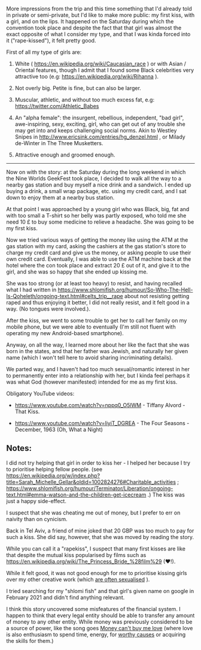 More impressions from the trip and this time something that I'd already told in private or semi-private, but I'd like to make more public: my first kiss, with a girl, and on the lips. It happened on the Saturday during which the convention took place and despite the fact that that girl was almost the exact opposite of what I consider my type, and that I was kinda forced into it ("rape-kissed"), it felt pretty good.

First  of all my type of girls are:

1. White ( https://en.wikipedia.org/wiki/Caucasian_race ) or with Asian / Oriental features, though I admit that I found some Black celebrities very attractive too (e.g:  https://en.wikipedia.org/wiki/Rihanna ).

2. Not overly big. Petite is fine, but can also be larger.

3. Muscular, athletic, and without too much excess fat, e.g: https://twitter.com/Athletic_Babes

4. An "alpha female": the insurgent, rebellious, independent, "bad girl", awe-inspiring, sexy, exciting, girl, who can get out of any trouble she may get into and keeps challenging social norms. Akin to Westley Snipes in http://www.ericsink.com/entries/hg_denzel.html , or Milady de-Winter in The Three Musketters.

5. Attractive enough and groomed enough.

----

Now on with the story: at the Saturday during the long weekend in which the Nine Worlds GeekFest took place, I decided to walk all the way to a nearby gas station and buy myself a nice drink and a sandwich. I ended up buying a drink, a small wrap package, etc. using my credit card, and I sat down to enjoy them at a nearby bus station.

At that point I was approached by a young girl who was Black, big, fat and with too small a T-shirt so her belly was partly exposed, who told me she need 10 £ to buy some medicine to relieve a headache. She was going to be my first kiss.

Now we tried various ways of getting the money like using the ATM at the gas station with my card, asking the cashiers at the gas station's store to charge my credit card and give us the money, or asking people to use their own credit card. Eventually, I was able to use the ATM machine back at the hotel where the con took place and extract 20 £ out of it, and give it to the girl, and she was so happy that she ended up kissing me.

She was too strong (or at least too heavy) to resist, and having recalled what I had written in https://www.shlomifish.org/humour/So-Who-The-Hell-Is-Qoheleth/ongoing-text.html#celts_trip__rape about not resisting getting raped and thus enjoying it better, I did not really resist, and it felt good in a way. (No tongues were involved.).

After the kiss, we went to some trouble to get her to call her family on my mobile phone, but we were able to eventually (I'm still not fluent with operating my new Android-based smartphone).

Anyway, on all the way, I learned more about her like the fact that she was born in the states, and that her father was Jewish, and naturally her given name (which I won't tell here to avoid sharing incriminating details).

We parted way, and I haven't had too much sexual/romantic interest in her to permanently enter into a relationship with her, but I kinda feel perhaps it was what God (however manifested) intended for me as my first kiss.

Obligatory YouTube videos:

* https://www.youtube.com/watch?v=nppq0_O5lWM - Tiffany Alvord - That Kiss.

* https://www.youtube.com/watch?v=liyiT_DGREA - The Four Seasons - December, 1963 (Oh, What a Night)

## Notes:

I did not try helping that girl in order to kiss her - I helped her because I try
to prioritise helping fellow people. (see https://en.wikipedia.org/w/index.php?title=Sarah_Michelle_Gellar&oldid=1002824276#Charitable_activities ; https://www.shlomifish.org/humour/Terminator/Liberation/ongoing-text.html#emma-watson-and-the-children-get-icecream  .) The kiss was just a happy side-effect.

I suspect that she was cheating me out of money, but I prefer to err on naivity than on cynicism.

Back in Tel Aviv, a friend of mine joked that 20 GBP was too much to pay for such a kiss.
She did say, however, that she was moved by reading the story.

While you can call it a "rapekiss", I suspect that many first kisses are like that
despite the mutual kiss popularised by films such as https://en.wikipedia.org/wiki/The_Princess_Bride_%28film%29 (♥!).

While it felt good, it was not good enough for me to prioritise kissing girls over my
other creative work (which [are often sexualised](https://www.shlomifish.org/meta/FAQ/featuring_sexy_women_and_girls.xhtml) ).

I tried searching for my "shlomi fish" and that girl's given name on google in
February 2021 and didn't find anything relevant.

I think this story uncovered some misfeatures of the financial system.
I happen to think that every legal entity should be able to transfer any
amount of money to any other entity. While money was previously considered
to be a source of power, like the song goes
[Money can't buy me love](https://www.youtube.com/watch?v=srwxJUXPHvE)
(where love is also enthusiasm to spend time, energy, for
[worthy causes](https://www.youtube.com/watch?v=i41qWJ6QjPI)
or acquiring the skills for them.)

